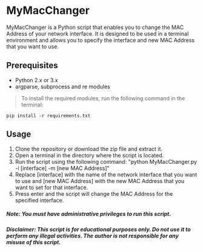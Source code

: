 # MyMacChanger

MyMacChanger is a Python script that enables you to change the MAC Address of your network interface. It is designed to be used in a terminal environment and allows you to specify the interface and new MAC Address that you want to use.

## Prerequisites
- Python 2.x or 3.x
- argparse, subprocess and re modules

> To install the required modules, run the following command in the terminal:
  ```
  pip install -r requirements.txt
  ```

## Usage
1. Clone the repository or download the zip file and extract it.
2. Open a terminal in the directory where the script is located.
3.  Run the script using the following command: "python MyMacChanger.py -i [interface] -m [new MAC Address]"
4. Replace [interface] with the name of the network interface that you want to use and [new MAC Address] with the new MAC Address that you want to set for that interface.
5. Press enter and the script will change the MAC Address for the specified interface.

##### Note: You must have administrative privileges to run this script.

##### Disclaimer: This script is for educational purposes only. Do not use it to perform any illegal activities. The author is not responsible for any misuse of this script.
